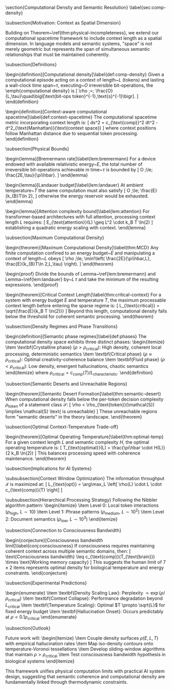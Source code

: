 \section{Computational Density and Semantic Resolution}
\label{sec:comp-density}

\subsection{Motivation: Context as Spatial Dimension}

Building on Theorem~\ref{thm:physical-incompleteness}, we extend our computational spacetime framework to include context length as a spatial dimension. In language models and semantic systems, "space" is not merely geometric but represents the span of simultaneous semantic relationships that must be maintained coherently.

\subsection{Definitions}

\begin{definition}[Computational density]\label{def:comp-density}
Given a computational episode acting on a context of length~$L$ (tokens) and lasting a wall-clock time span~$\tau$, executing~$O$ irreversible bit-operations, the \emph{computational density} is
\[
  \rho \;=\; \frac{O}{L\,\tau}\quad\bigl[\text{bit-ops token}^{-1}\,\text{s}^{-1}\bigr].
\]
\end{definition}

\begin{definition}[Context-aware computational spacetime]\label{def:context-spacetime}
The computational spacetime metric incorporating context length is:
\[
ds^2 = c_{\text{comp}}^2 dt^2 - d^2_{\text{Manhattan}}(\text{context space})
\]
where context positions follow Manhattan distance due to sequential token processing.
\end{definition}

\subsection{Physical Bounds}

\begin{lemma}[Bremermann rate]\label{lem:bremermann}
For a device endowed with available relativistic energy~$E$, the total number of irreversible bit-operations achievable in time~$\tau$ is bounded by
\[
  O \;\le\; \frac{2E\,\tau}{\pi\hbar}.
\]
\end{lemma}

\begin{lemma}[Landauer budget]\label{lem:landauer}
At ambient temperature~$T$ the same computation must also satisfy
\[
  O \;\le\; \frac{E}{k_{B}T\ln 2},
\]
otherwise the energy reservoir would be exhausted.
\end{lemma}

\begin{lemma}[Attention complexity bound]\label{lem:attention}
For transformer-based architectures with full attention, processing context length $L$ requires:
\[
E_{\text{attention}}(L) \geq L^2 \cdot k_B T \ln(2)
\]
establishing a quadratic energy scaling with context.
\end{lemma}

\subsection{Maximum Computational Density}

\begin{theorem}[Maximum Computational Density]\label{thm:MCD}
Any finite computation confined to an energy budget~$E$ and manipulating a context of length~$L$ obeys
\[
  \rho \;\le\; \min\!\left(
    \frac{2E}{\pi\hbar\,L},
    \frac{E}{k_{B}T\ln 2\,L\,\tau}
  \right).
\]
\end{theorem}

\begin{proof}
Divide the bounds of Lemma~\ref{lem:bremermann} and Lemma~\ref{lem:landauer} by~$L\,\tau$ and take the minimum of the resulting expressions.
\end{proof}

\begin{theorem}[Critical Context Length]\label{thm:critical-context}
For a system with energy budget $E$ and temperature $T$, the maximum processable context length before entering the sparse regime is:
\[
L_{\text{critical}} = \sqrt{\frac{E}{k_B T \ln(2)}}
\]
Beyond this length, computational density falls below the threshold for coherent semantic processing.
\end{theorem}

\subsection{Density Regimes and Phase Transitions}

\begin{definition}[Semantic phase regimes]\label{def:phases}
The computational density space exhibits three distinct phases:
\begin{itemize}
  \item \textbf{Crystalline phase} ($\rho > \rho_{\text{critical}}$): High density, coherent local processing, deterministic semantics
  \item \textbf{Critical phase} ($\rho \approx \rho_{\text{critical}}$): Optimal creativity-coherence balance
  \item \textbf{Fluid phase} ($\rho < \rho_{\text{critical}}$): Low density, emergent hallucinations, chaotic semantics
\end{itemize}
where $\rho_{\text{critical}} = c_{\text{comp}}(T) / L_{\text{characteristic}}$.
\end{definition}

\subsection{Semantic Deserts and Unreachable Regions}

\begin{theorem}[Semantic Desert Formation]\label{thm:semantic-desert}
When computational density falls below the per-token decision complexity $\rho_{\text{token}}$ of a statement class $\mathcal{S}$:
\[
\rho < \rho_{\text{token}}(\mathcal{S}) \implies \mathcal{S} \text{ is unreachable}
\]
These unreachable regions form "semantic deserts" in the theory landscape.
\end{theorem}

\subsection{Optimal Context-Temperature Trade-off}

\begin{theorem}[Optimal Operating Temperature]\label{thm:optimal-temp}
For a given context length $L$ and semantic complexity $H$, the optimal operating temperature is:
\[
T_{\text{optimal}}(L) = \frac{\pi\hbar \cdot H(L)}{2 k_B \ln(2)}
\]
This balances processing speed with coherence maintenance.
\end{theorem}

\subsection{Implications for AI Systems}

\subsubsection{Context Window Optimization}
The information throughput $\mathcal{I}$ is maximized at:
\[
L_{\text{opt}} = \arg\max_L \left[ \rho(L) \cdot L \cdot c_{\text{comp}}(T) \right]
\]

\subsubsection{Hierarchical Processing Strategy}
Following the Nibbler algorithm pattern:
\begin{itemize}
  \item Level 0: Local token interactions ($\rho_{\text{high}}$, $L \sim 10$)
  \item Level 1: Phrase patterns ($\rho_{\text{medium}}$, $L \sim 10^2$)
  \item Level 2: Document semantics ($\rho_{\text{low}}$, $L \sim 10^3$)
\end{itemize}

\subsection{Connection to Consciousness Bandwidth}

\begin{conjecture}[Consciousness bandwidth limit]\label{conj:consciousness}
If consciousness requires maintaining coherent context across multiple semantic domains, then:
\[
\text{Consciousness bandwidth} \leq c_{\text{comp}}(T_{\text{brain}}) \times \text{Working memory capacity}
\]
This suggests the human limit of $7 \pm 2$ items represents optimal density for biological temperature and energy constraints.
\end{conjecture}

\subsection{Experimental Predictions}

\begin{enumerate}
  \item \textbf{Density Scaling Law}: Perplexity $\propto \exp(\rho/\rho_{\text{critical}})$
  \item \textbf{Context Collapse}: Performance degradation beyond $L_{\text{critical}}$
  \item \textbf{Temperature Scaling}: Optimal $T \propto \sqrt{L}$ for fixed energy budget
  \item \textbf{Hallucination Onset}: Occurs predictably at $\rho < 0.1 \rho_{\text{critical}}$
\end{enumerate}

\subsection{Outlook}

Future work will:
\begin{itemize}
  \item Couple density surfaces $\rho(E,L,T)$ with empirical hallucination rates
  \item Map iso-density contours onto temperature-Voronoi tessellations
  \item Develop sliding-window algorithms that maintain $\rho > \rho_{\text{critical}}$
  \item Test consciousness bandwidth hypothesis in biological systems
\end{itemize}

This framework unifies physical computation limits with practical AI system design, suggesting that semantic coherence and computational density are fundamentally linked through thermodynamic constraints.